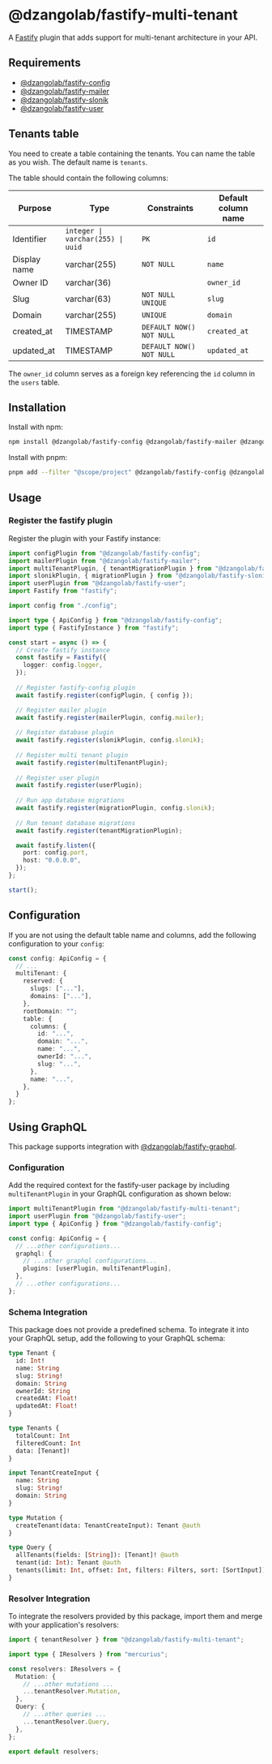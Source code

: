 # @dzangolab/fastify-multi-tenant

A [Fastify](https://github.com/fastify/fastify) plugin that adds support for multi-tenant architecture in your API.

## Requirements

* [@dzangolab/fastify-config](../config/)
* [@dzangolab/fastify-mailer](../mailer/)
* [@dzangolab/fastify-slonik](../slonik/)
* [@dzangolab/fastify-user](../user/)

## Tenants table

You need to create a table containing the tenants. You can name the table as you wish. The default name is `tenants`.

The table should contain the following columns:

| Purpose      | Type                              | Constraints               |  Default column name |
|--------------|-----------------------------------|---------------------------|----------------------|
| Identifier   | `integer \| varchar(255) \| uuid` | `PK`                      | `id`                 |
| Display name | varchar(255)                      | `NOT NULL`                | `name`               |
| Owner ID     | varchar(36)                       |                           | `owner_id`           |
| Slug         | varchar(63)                       | `NOT NULL UNIQUE`         | `slug`               |
| Domain       | varchar(255)                      | `UNIQUE`                  | `domain`             |
| created_at   | TIMESTAMP                         | `DEFAULT NOW() NOT NULL`  | `created_at`         |
| updated_at   | TIMESTAMP                         | `DEFAULT NOW() NOT NULL`  | `updated_at`         |

The `owner_id` column serves as a foreign key referencing the `id` column in the `users` table.

## Installation

Install with npm:

```bash
npm install @dzangolab/fastify-config @dzangolab/fastify-mailer @dzangolab/fastify-slonik @dzangolab/fastify-multi-tenant @dzangolab/fastify-user
```
Install with pnpm:

```bash
pnpm add --filter "@scope/project" @dzangolab/fastify-config @dzangolab/fastify-mailer @dzangolab/fastify-slonik @dzangolab/fastify-multi-tenant @dzangolab/fastify-user
```

## Usage

### Register the fastify plugin

Register the plugin with your Fastify instance:

```typescript
import configPlugin from "@dzangolab/fastify-config";
import mailerPlugin from "@dzangolab/fastify-mailer";
import multiTenantPlugin, { tenantMigrationPlugin } from "@dzangolab/fastify-multi-tenant"
import slonikPlugin, { migrationPlugin } from "@dzangolab/fastify-slonik"
import userPlugin from "@dzangolab/fastify-user";
import Fastify from "fastify";

import config from "./config";

import type { ApiConfig } from "@dzangolab/fastify-config";
import type { FastifyInstance } from "fastify";

const start = async () => {
  // Create fastify instance
  const fastify = Fastify({
    logger: config.logger,
  });
  
  // Register fastify-config plugin
  await fastify.register(configPlugin, { config });

  // Register mailer plugin
  await fastify.register(mailerPlugin, config.mailer);
  
  // Register database plugin
  await fastify.register(slonikPlugin, config.slonik);
  
  // Register multi tenant plugin
  await fastify.register(multiTenantPlugin);
  
  // Register user plugin
  await fastify.register(userPlugin);
  
  // Run app database migrations
  await fastify.register(migrationPlugin, config.slonik);
  
  // Run tenant database migrations
  await fastify.register(tenantMigrationPlugin);

  await fastify.listen({
    port: config.port,
    host: "0.0.0.0",
  });
};

start();
```

## Configuration

If you are not using the default table name and columns, add the following configuration to your `config`:

```typescript
const config: ApiConfig = {
  // ...
  multiTenant: {
    reserved: {
      slugs: ["..."],
      domains: ["..."],
    },
    rootDomain: "";
    table: {
      columns: {
        id: "...",
        domain: "...",
        name: "...",
        ownerId: "...",
        slug: "...",
      },
      name: "...",
    },
  }
};
```
## Using GraphQL

This package supports integration with [@dzangolab/fastify-graphql](../graphql/).

### Configuration

Add the required context for the fastify-user package by including `multiTenantPlugin` in your GraphQL configuration as shown below:

```typescript
import multiTenantPlugin from "@dzangolab/fastify-multi-tenant";
import userPlugin from "@dzangolab/fastify-user";
import type { ApiConfig } from "@dzangolab/fastify-config";

const config: ApiConfig = {
  // ...other configurations...
  graphql: {
    // ...other graphql configurations...
    plugins: [userPlugin, multiTenantPlugin],
  },
  // ...other configurations...
};
```

### Schema Integration
This package does not provide a predefined schema. To integrate it into your GraphQL setup, add the following to your GraphQL schema:

```graphql
type Tenant {
  id: Int!
  name: String
  slug: String!
  domain: String
  ownerId: String
  createdAt: Float!
  updatedAt: Float!
}

type Tenants {
  totalCount: Int
  filteredCount: Int
  data: [Tenant]!
}

input TenantCreateInput {
  name: String
  slug: String!
  domain: String
}

type Mutation {
  createTenant(data: TenantCreateInput): Tenant @auth
}

type Query {
  allTenants(fields: [String]): [Tenant]! @auth
  tenant(id: Int): Tenant @auth
  tenants(limit: Int, offset: Int, filters: Filters, sort: [SortInput]): Tenants! @auth
}
```

### Resolver Integration

To integrate the resolvers provided by this package, import them and merge with your application's resolvers:

```typescript
import { tenantResolver } from "@dzangolab/fastify-multi-tenant";

import type { IResolvers } from "mercurius";

const resolvers: IResolvers = {
  Mutation: {
    // ...other mutations ...
    ...tenantResolver.Mutation,
  },
  Query: {
    // ...other queries ...
    ...tenantResolver.Query,
  },
};

export default resolvers;
```
